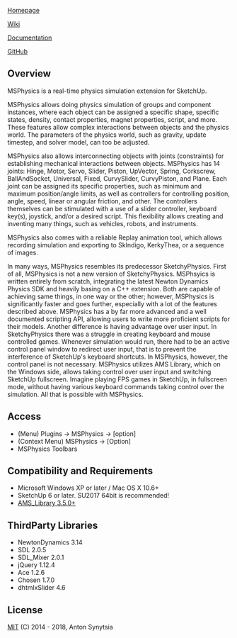 [Homepage](http://sketchucation.com/forums/viewtopic.php?f=323&t=56852)

[Wiki](https://github.com/AntonSynytsia/MSPhysics/wiki)

[Documentation](http://www.rubydoc.info/github/AntonSynytsia/MSPhysics/index)

[GitHub](https://github.com/AntonSynytsia/MSPhysics)


## Overview

MSPhysics is a real-time physics simulation extension for SketchUp.

MSPhysics allows doing physics simulation of groups and component instances,
where each object can be assigned a specific shape, specific states, density,
contact properties, magnet properties, script, and more. These features allow
complex interactions between objects and the physics world. The parameters of
the physics world, such as gravity, update timestep, and solver model, can too
be adjusted.

MSPhysics also allows interconnecting objects with joints (constraints) for
establishing mechanical interactions between objects. MSPhysics has 14 joints:
Hinge, Motor, Servo, Slider, Piston, UpVector, Spring, Corkscrew, BallAndSocket,
Universal, Fixed, CurvySlider, CurvyPiston, and Plane. Each joint can be
assigned its specific properties, such as minimum and maximum position/angle
limits, as well as controllers for controlling position, angle, speed, linear or
angular friction, and other. The controllers themselves can be stimulated with a
use of a slider controller, keyboard key(s), joystick, and/or a desired script.
This flexibility allows creating and inventing many things, such as vehicles,
robots, and instruments.

MSPhysics also comes with a reliable Replay animation tool, which allows
recording simulation and exporting to SkIndigo, KerkyThea, or a sequence of
images.

In many ways, MSPhysics resembles its predecessor SketchyPhysics. First of all,
MSPhysics is not a new version of SketchyPhysics. MSPhsyics is written entirely
from scratch, integrating the latest Newton Dynamics Physics SDK and heavily
basing on a C++ extension. Both are capable of achieving same things, in one way
or the other; however, MSPhysics is significantly faster and goes further,
especially with a lot of the features described above. MSPhysics has a by far
more advanced and a well documented scripting API, allowing users to write more
proficient scripts for their models. Another difference is having advantage over
user input. In SketchyPhysics there was a struggle in creating keyboard and
mouse controlled games. Whenever simulation would run, there had to be an active
control panel window to redirect user input, that is to prevent the interference
of SketchUp's keyboard shortcuts. In MSPhysics, however, the control panel is
not necessary. MSPhysics utilizes AMS Library, which on the Windows side, allows
taking control over user input and switching SketchUp fullscreen. Imagine
playing FPS games in SketchUp, in fullscreen mode, without having various
keyboard commands taking control over the simulation. All that is possible with
MSPhysics.


## Access

* (Menu) Plugins → MSPhysics → [option]
* (Context Menu) MSPhysics → [Option]
* MSPhysics Toolbars


## Compatibility and Requirements

* Microsoft Windows XP or later / Mac OS X 10.6+
* SketchUp 6 or later. SU2017 64bit is recommended!
* [AMS_Library 3.5.0+](http://sketchucation.com/forums/viewtopic.php?f=323&t=55067#p499835)


## ThirdParty Libraries

* NewtonDynamics 3.14
* SDL 2.0.5
* SDL_Mixer 2.0.1
* jQuery 1.12.4
* Ace 1.2.6
* Chosen 1.7.0
* dhtmlxSlider 4.6


## License

[MIT](http://opensource.org/licenses/MIT) (C) 2014 - 2018, Anton Synytsia
